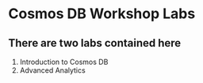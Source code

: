# Cosmos DB Workshop Labs

## There are two labs contained here

1. Introduction to Cosmos DB
2. Advanced Analytics